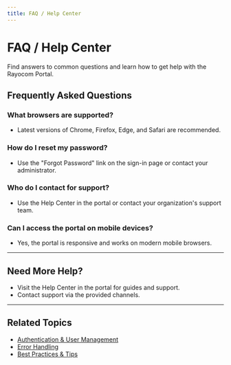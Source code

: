 ```yaml
---
title: FAQ / Help Center
---
```


# FAQ / Help Center

Find answers to common questions and learn how to get help with the Rayocom Portal.

## Frequently Asked Questions

### What browsers are supported?
- Latest versions of Chrome, Firefox, Edge, and Safari are recommended.

### How do I reset my password?
- Use the "Forgot Password" link on the sign-in page or contact your administrator.

### Who do I contact for support?
- Use the Help Center in the portal or contact your organization's support team.

### Can I access the portal on mobile devices?
- Yes, the portal is responsive and works on modern mobile browsers.

---

## Need More Help?
- Visit the Help Center in the portal for guides and support.
- Contact support via the provided channels.

---

## Related Topics
- [Authentication & User Management](./authentication.md)
- [Error Handling](./error-handling.md)
- [Best Practices & Tips](./best-practices.md) 